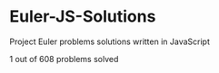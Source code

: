 # Euler-JS-Solutions
Project Euler problems solutions written in JavaScript

1 out of 608 problems solved

